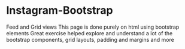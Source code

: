 # Instagram-Bootstrap
Feed and Grid views
This page is done purely on html using bootstrap elements
Great exercise helped explore and understand a lot of the bootstrap components, 
grid layouts, padding and margins and more
